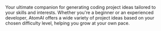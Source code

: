 Your ultimate companion for generating coding project ideas tailored to your skills and interests. Whether you're a beginner or an experienced developer, AtomAI offers a wide variety of project ideas based on your chosen difficulty level, helping you grow at your own pace.


